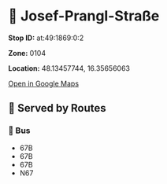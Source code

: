 # 🚉 Josef-Prangl-Straße


**Stop ID:** at:49:1869:0:2

**Zone:** 0104

**Location:** 48.13457744, 16.35656063

[Open in Google Maps](https://www.google.com/maps?q=48.13457744,16.35656063)

## 🚆 Served by Routes

### 🚌 Bus
- 67B
- 67B
- 67B
- N67